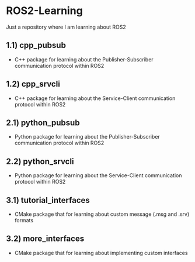 # ROS2-Learning

Just a repository where I am learning about ROS2

## 1.1) cpp_pubsub
- C++ package for learning about the Publisher-Subscriber communication protocol within ROS2

## 1.2) cpp_srvcli
- C++ package for learning about the Service-Client communication protocol within ROS2

## 2.1) python_pubsub
- Python package for learning about the Publisher-Subscriber communication protocol within ROS2

## 2.2) python_srvcli
- Python package for learning about the Service-Client communication protocol within ROS2

## 3.1) tutorial_interfaces
- CMake package that for learning about custom message (.msg and .srv) formats

## 3.2) more_interfaces
- CMake package that for learning about implementing custom interfaces
